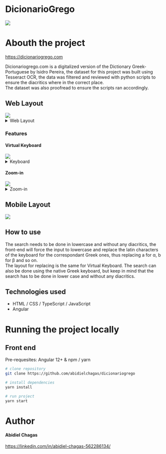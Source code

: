 # DicionarioGrego

<div>
<img src="https://img.shields.io/badge/Angular-DD0031?style=for-the-badge&logo=angular&logoColor=white" />
</div>

# Abouth the project

https://dicionariogrego.com

Dicionariogrego.com is a digitalized version of the Dictionary Greek-Portuguese by Isidro Pereira, the dataset for this project was built using Tesseract OCR, the data was filtered and reviewed with python scripts to ensure the diacritics where in the correct place. <br>The dataset was also proofread to ensure the scripts ran accordingly.

## Web Layout 

<img src="https://res.cloudinary.com/dsques4uz/image/upload/v1675710310/dicionariogrego/webhome_ublok9.gif"/>

<details><summary>Web Layout</summary>
<p>
  Home page
  <img src="https://res.cloudinary.com/dsques4uz/image/upload/v1675710309/dicionariogrego/webhome_ng9n2g.png"/>
  How to use page
  <img src="https://res.cloudinary.com/dsques4uz/image/upload/v1675710310/dicionariogrego/homehowto_aqed9d.png"/>
  Contact page
  <img src="https://res.cloudinary.com/dsques4uz/image/upload/v1675710309/dicionariogrego/homecontact_xj3wam.png"/>
</p>
</details>

### Features

#### Virtual Keyboard

<img src="https://res.cloudinary.com/dsques4uz/image/upload/v1675710311/dicionariogrego/keyboard_ggwysp.gif"/>

<details><summary>Keyboard</summary>
<p>
  Draggable virtual keyboard, to help write letters in case one does remember the location of a specific letter.
<img src="https://dicionariogrego.com/assets/images/keyboard-layout.png"/>
</p>
</details>

#### Zoom-in

<img src="https://res.cloudinary.com/dsques4uz/image/upload/v1675710310/dicionariogrego/zoom-in_nrrdi3.gif"/>

<details><summary>Zoom-in</summary>
<p>
  Zoom-in feature to help visualize diacritics<br>
<img src="https://dicionariogrego.com/assets/images/zoom-in.png"/>
</p>
</details>

## Mobile Layout
<div>
  <img src="https://res.cloudinary.com/dsques4uz/image/upload/v1675710310/dicionariogrego/mobilehome_b0fpjk.png"/>
</div>

## How to use
The search needs to be done in lowercase and without any diacritics, the front-end will force the input to lowercase and replace the latin characters of the keyboard for the correspondant Greek ones, thus replacing a for α, b for β and so on.<br>The layout for replacing is the same for Virtual Keyboard. The search can also be done using the native Greek keyboard, but keep in mind that the search has to be done in lower case and without any diacritics.

## Technologies used

- HTML / CSS / TypeScript / JavaScript 
- Angular

# Running the project locally

## Front end
Pre-requesites: Angular 12+ & npm / yarn

```bash
# clone repository
git clone https://github.com/abidielchagas/dicionariogrego

# install dependencies
yarn install

# run project
yarn start
```

# Author

#### Abidiel Chagas

https://linkedin.com/in/abidiel-chagas-562286134/